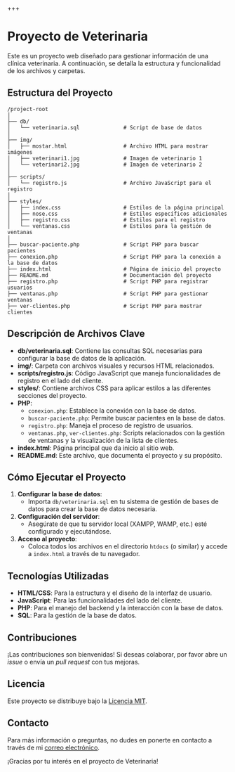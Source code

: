 +++
# Proyecto de Veterinaria

Este es un proyecto web diseñado para gestionar información de una clínica veterinaria. A continuación, se detalla la estructura y funcionalidad de los archivos y carpetas.

## Estructura del Proyecto

```
/project-root
│
├── db/
│   └── veterinaria.sql              # Script de base de datos
│
├── img/
│   ├── mostar.html                  # Archivo HTML para mostrar imágenes
│   ├── veterinari1.jpg              # Imagen de veterinario 1
│   └── veterinari2.jpg              # Imagen de veterinario 2
│
├── scripts/
│   └── registro.js                  # Archivo JavaScript para el registro
│
├── styles/
│   ├── index.css                    # Estilos de la página principal
│   ├── nose.css                     # Estilos específicos adicionales
│   ├── registro.css                 # Estilos para el registro
│   └── ventanas.css                 # Estilos para la gestión de ventanas
│
├── buscar-paciente.php              # Script PHP para buscar pacientes
├── conexion.php                     # Script PHP para la conexión a la base de datos
├── index.html                       # Página de inicio del proyecto
├── README.md                        # Documentación del proyecto
├── registro.php                     # Script PHP para registrar usuarios
├── ventanas.php                     # Script PHP para gestionar ventanas
├── ver-clientes.php                 # Script PHP para mostrar clientes
```

## Descripción de Archivos Clave

- **db/veterinaria.sql**: Contiene las consultas SQL necesarias para configurar la base de datos de la aplicación.
- **img/**: Carpeta con archivos visuales y recursos HTML relacionados.
- **scripts/registro.js**: Código JavaScript que maneja funcionalidades de registro en el lado del cliente.
- **styles/**: Contiene archivos CSS para aplicar estilos a las diferentes secciones del proyecto.
- **PHP**:
  - `conexion.php`: Establece la conexión con la base de datos.
  - `buscar-paciente.php`: Permite buscar pacientes en la base de datos.
  - `registro.php`: Maneja el proceso de registro de usuarios.
  - `ventanas.php`, `ver-clientes.php`: Scripts relacionados con la gestión de ventanas y la visualización de la lista de clientes.
- **index.html**: Página principal que da inicio al sitio web.
- **README.md**: Este archivo, que documenta el proyecto y su propósito.

## Cómo Ejecutar el Proyecto

1. **Configurar la base de datos**:
   - Importa `db/veterinaria.sql` en tu sistema de gestión de bases de datos para crear la base de datos necesaria.
2. **Configuración del servidor**:
   - Asegúrate de que tu servidor local (XAMPP, WAMP, etc.) esté configurado y ejecutándose.
3. **Acceso al proyecto**:
   - Coloca todos los archivos en el directorio `htdocs` (o similar) y accede a `index.html` a través de tu navegador.

## Tecnologías Utilizadas

- **HTML/CSS**: Para la estructura y el diseño de la interfaz de usuario.
- **JavaScript**: Para las funcionalidades del lado del cliente.
- **PHP**: Para el manejo del backend y la interacción con la base de datos.
- **SQL**: Para la gestión de la base de datos.

## Contribuciones

¡Las contribuciones son bienvenidas! Si deseas colaborar, por favor abre un *issue* o envía un *pull request* con tus mejoras.

## Licencia

Este proyecto se distribuye bajo la [Licencia MIT](LICENSE).

## Contacto

Para más información o preguntas, no dudes en ponerte en contacto a través de mi [correo electrónico](mailto:tu_email@ejemplo.com).

¡Gracias por tu interés en el proyecto de Veterinaria!
```
